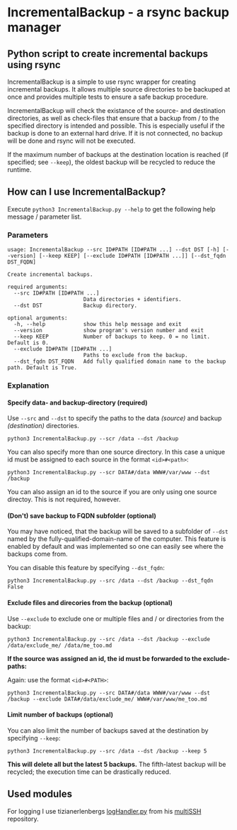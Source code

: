# IncrementalBackup - a rsync backup manager

## Python script to create incremental backups using rsync

IncrementalBackup is a simple to use rsync wrapper for creating incremental
backups. It allows multiple source directories to be backuped at once and
provides multiple tests to ensure a safe backup procedure.

IncrementalBackup will check the existance of the source- and destination
directories, as well as check-files that ensure that a backup from / to the
specified directory is intended and possible. This is especially useful if the
backup is done to an external hard drive. If it is not connected, no backup will
be done and rsync will not be executed.

If the maximum number of backups at the destination location is reached
(if specified; see `--keep`), the oldest backup will be recycled to reduce the
runtime.

## How can I use IncrementalBackup?

Execute `python3 IncrementalBackup.py --help` to get the following help 
message / parameter list.

### Parameters

```
usage: IncrementalBackup --src ID#PATH [ID#PATH ...] --dst DST [-h] [--version] [--keep KEEP] [--exclude ID#PATH [ID#PATH ...]] [--dst_fqdn DST_FQDN]

Create incremental backups.

required arguments:
  --src ID#PATH [ID#PATH ...]
                        Data directories + identifiers.
  --dst DST             Backup directory.

optional arguments:
  -h, --help            show this help message and exit
  --version             show program's version number and exit
  --keep KEEP           Number of backups to keep. 0 = no limit. Default is 0.
  --exclude ID#PATH [ID#PATH ...]
                        Paths to exclude from the backup.
  --dst_fqdn DST_FQDN   Add fully qualified domain name to the backup path. Default is True.
```

### Explanation

#### Specify data- and backup-directory (required)

Use `--src` and `--dst` to specify the paths to the data *(source)* and
backup *(destination)* directories.

```
python3 IncrementalBackup.py --scr /data --dst /backup
```

You can also specify more than one source directory. In this case a unique id
must be assigned to each source in the format `<id>#<path>`:

```
python3 IncrementalBackup.py --scr DATA#/data WWW#/var/www --dst /backup
```

You can also assign an id to the source if you are only using one source
directoy. This is not required, however.

#### (Don't) save backup to FQDN subfolder (optional)

You may have noticed, that the backup will be saved to a subfolder of `--dst` 
named by the fully-qualified-domain-name of the computer. This feature is
enabled by default and was implemented so one can easily see where the backups
come from.

You can disable this feature by specifying `--dst_fqdn`:

```
python3 IncrementalBackup.py --src /data --dst /backup --dst_fqdn False
```

#### Exclude files and direcories from the backup (optional)

Use `--exclude` to exclude one or multiple files and / or directories from the
backup:

```
python3 IncrementalBackup.py --src /data --dst /backup --exclude /data/exclude_me/ /data/me_too.md
```

**If the source was assigned an id, the id must be forwarded to the
exclude-paths:**

Again: use the format `<id>#<PATH>`:

```
python3 IncrementalBackup.py --src DATA#/data WWW#/var/www --dst /backup --exclude DATA#/data/exclude_me/ WWW#/var/www/me_too.md
```

#### Limit number of backups (optional)

You can also limit the number of backups saved at the destination by specifying
`--keep`:

```
python3 IncrementalBackup.py --src /data --dst /backup --keep 5
```

**This will delete all but the latest 5 backups.** The fifth-latest backup will
be recycled; the execution time can be drastically reduced.



## Used modules

For logging I use tizianerlenbergs [logHandler.py](https://github.com/tizianerlenberg/multiSSH/blob/6f48a3a5d0542fcb61682b9cb835b769b60e406b/logHandler.py) from his [multiSSH](https://github.com/tizianerlenberg/multiSSH) repository.
